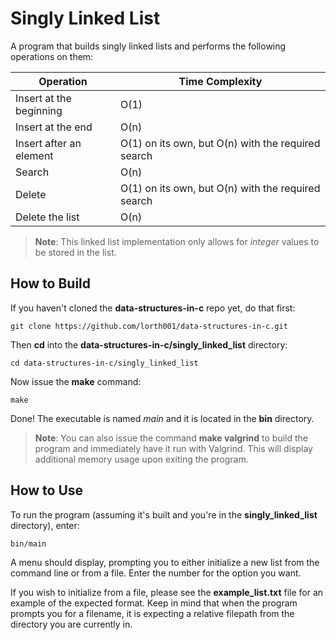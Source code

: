 # Singly Linked List

A program that builds singly linked lists and performs the following operations on them:

| Operation| Time Complexity |
|--|--|
| Insert at the beginning | O(1) |
| Insert at the end | O(n) |
| Insert after an element | O(1) on its own, but O(n) with the required search |
| Search | O(n) |
| Delete | O(1) on its own, but O(n) with the required search |
| Delete the list | O(n) |

> **Note**:  This linked list implementation only allows for *integer* values to be stored in the list.


## How to Build

If you haven't cloned the **data-structures-in-c** repo yet, do that first:

    git clone https://github.com/lorth001/data-structures-in-c.git

Then **cd** into the **data-structures-in-c/singly_linked_list** directory:

    cd data-structures-in-c/singly_linked_list

Now issue the **make** command:

    make

Done!  The executable is named *main* and it is located in the **bin** directory.

>**Note**:  You can also issue the command **make valgrind** to build the program and immediately have it run with Valgrind.  This will display additional memory usage upon exiting the program.

## How to Use

To run the program (assuming it's built and you're in the **singly_linked_list** directory), enter:

    bin/main

A menu should display, prompting you to either initialize a new list from the command line or from a file.  Enter the number for the option you want.

If you wish to initialize from a file, please see the **example_list.txt** file for an example of the expected format.  Keep in mind that when the program prompts you for a filename, it is expecting a relative filepath from the directory you are currently in.
